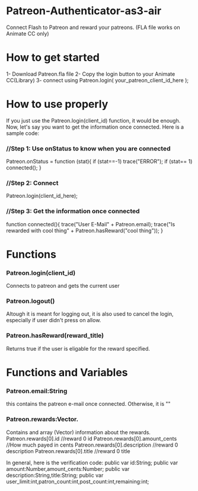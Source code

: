 # Patreon-Authenticator-as3-air
Connect Flash to Patreon and reward your patreons.
(FLA file works on Animate CC only)

# How to get started
1- Download Patreon.fla file
2- Copy the login button to your Animate CC(Library)
3- connect using Patreon.login( your_patreon_client_id_here );

# How to use properly
If you just use the Patreon.login(client_id) function, it would be enough.
Now, let's say you want to get the information once connected. Here is a sample code:

<h3>//Step 1: Use onStatus to know when you are connected</h3>

Patreon.onStatus = function (stat){
  if (stat==-1) trace("ERROR");
  if (stat== 1) connected();
}

<h3>//Step 2: Connect</h3>
Patreon.login(client_id_here);

<h3>//Step 3: Get the information once connected</h3>
function connected(){
  trace("User E-Mail"   +  Patreon.email);
  trace("Is rewarded with cool thing" + Patreon.hasReward("cool thing"));
}

# Functions
<h3>Patreon.login(client_id)</h3>
Connects to patreon and gets the current user
<h3>Patreon.logout()</h3>
Altough it is meant for logging out, it is also used to cancel the login, especially if user didn't press on allow.
<h3>Patreon.hasReward(reward_title)</h3>
Returns true if the user is eligable for the reward specified.

# Functions and Variables
<h3>Patreon.email:String</h3> 
this contains the patreon e-mail once connected. Otherwise, it is ""
<h3>Patreon.rewards:Vector.<PatReward></h3>
Contains and array (Vector) information about the rewards. 
  Patreon.rewards[0].id             //reward 0 id
  Patreon.rewards[0].amount_cents   //How much payed in cents
  Patreon.rewards[0].description    //reward 0 description
  Patreon.rewards[0].title          //reward 0 title
  
  In general, here is the verification code:
  public var id:String;
	public var amount:Number,amount_cents:Number;
	public var description:String,title:String;
	public var user_limit:int,patron_count:int,post_count:int,remaining:int;
  
